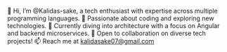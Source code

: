👋 Hi, I’m @Kalidas-sake, a tech enthusiast with expertise across multiple programming languages.
👀 Passionate about coding and exploring new technologies.
🌱 Currently diving into architecture with a focus on Angular and backend microservices.
💞️ Open to collaboration on diverse tech projects!
📫 Reach me at kalidasake07@gmail.com

<!---
Kalidas-sake/Kalidas-sake is a ✨ special ✨ repository because its `README.md` (this file) appears on your GitHub profile.
You can click the Preview link to take a look at your changes.
--->
